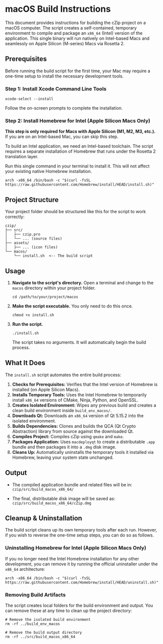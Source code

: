 # macOS Build Instructions

This document provides instructions for building the cZip project on a macOS computer. The script creates a self-contained, temporary environment to compile and package an `x86_64` (Intel) version of the application. This single binary will run natively on Intel-based Macs and seamlessly on Apple Silicon (M-series) Macs via Rosetta 2.

## Prerequisites

Before running the build script for the first time, your Mac may require a one-time setup to install the necessary development tools.

### Step 1: Install Xcode Command Line Tools

```
xcode-select --install
```

Follow the on-screen prompts to complete the installation.

### Step 2: Install Homebrew for Intel (Apple Silicon Macs Only)

**This step is only required for Macs with Apple Silicon (M1, M2, M3, etc.).** If you are on an Intel-based Mac, you can skip this step.

To build an Intel application, we need an Intel-based toolchain. The script requires a separate installation of Homebrew that runs under the Rosetta 2 translation layer.

Run this single command in your terminal to install it. This will not affect your existing native Homebrew installation.

```
arch -x86_64 /bin/bash -c "$(curl -fsSL https://raw.githubusercontent.com/Homebrew/install/HEAD/install.sh)"
```

## Project Structure

Your project folder should be structured like this for the script to work correctly:

```
czip/
├── src/
│   ├── czip.pro
│   └── ... (source files)
├── assets/
│   ├── ... (icon files)
└── macos/
    └── install.sh  <-- The build script
```

## Usage

1.  **Navigate to the script's directory.** Open a terminal and change to the `macos` directory within your project folder.
    ```
    cd /path/to/your/project/macos
    ```

2.  **Make the script executable.** You only need to do this once.
    ```
    chmod +x install.sh
    ```

3.  **Run the script.**
    ```
    ./install.sh
    ```
    The script takes no arguments. It will automatically begin the build process.

## What It Does

The `install.sh` script automates the entire build process:

1.  **Checks for Prerequisites:** Verifies that the Intel version of Homebrew is installed (on Apple Silicon Macs).
2.  **Installs Temporary Tools:** Uses the Intel Homebrew to temporarily install `x86_64` versions of CMake, Ninja, Python, and OpenSSL.
3.  **Creates Isolated Environment:** Wipes any previous build and creates a clean build environment inside `build_env_macos/`.
4.  **Downloads Qt:** Downloads an `x86_64` version of Qt 5.15.2 into the isolated environment.
5.  **Builds Dependencies:** Clones and builds the QCA (Qt Crypto Abstraction) library from source against the downloaded Qt.
6.  **Compiles Project:** Compiles cZip using `qmake` and `make`.
7.  **Packages Application:** Uses `macdeployqt` to create a distributable `.app` bundle and then packages it into a `.dmg` disk image.
8.  **Cleans Up:** Automatically uninstalls the temporary tools it installed via Homebrew, leaving your system state unchanged.

## Output

- The compiled application bundle and related files will be in:
  `czip/src/build_macos_x86_64/`

- The final, distributable disk image will be saved as:
  `czip/src/build_macos_x86_64/cZip.dmg`

## Cleanup & Uninstallation

The build script cleans up its own temporary tools after each run. However, if you wish to reverse the one-time setup steps, you can do so as follows.

### Uninstalling Homebrew for Intel (Apple Silicon Macs Only)

If you no longer need the Intel Homebrew installation for any other development, you can remove it by running the official uninstaller under the `x86_64` architecture:

```
arch -x86_64 /bin/bash -c "$(curl -fsSL https://raw.githubusercontent.com/Homebrew/install/HEAD/uninstall.sh)"
```

### Removing Build Artifacts

The script creates local folders for the build environment and output. You can remove these at any time to clean up the project directory:

```
# Remove the isolated build environment
rm -rf ../build_env_macos

# Remove the build output directory
rm -rf ../src/build_macos_x86_64
```
